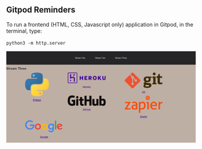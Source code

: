 ## Gitpod Reminders

To run a frontend (HTML, CSS, Javascript only) application in Gitpod, in the terminal, type:

`python3 -m http.server`


<img src="https://raw.githubusercontent.com/annagabain/my-first-GitPod-project/main/firstgitpod.png">

